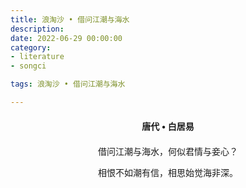 ```yaml
---
title: 浪淘沙 • 借问江潮与海水
description:
date: 2022-06-29 00:00:00
category:
- literature
- songci

tags: 浪淘沙 • 借问江潮与海水

---
```


<div id="poem-author">
    唐代 • 白居易
</div>
<div id="poem-body">
<p class="poem-paragraph">借问江潮与海水，何似君情与妾心？</p>
<p class="poem-paragraph">相恨不如潮有信，相思始觉海非深。</p>

</div>

<style>

#poem-author {
    width: 100%;
    text-align: center;
    margin: 20px 0;
    font-weight: bold;
}
#poem-body {
    width: 100%;
    text-align: center;
}
.poem-paragraph {
    font-family: "仿宋"
}

</style>